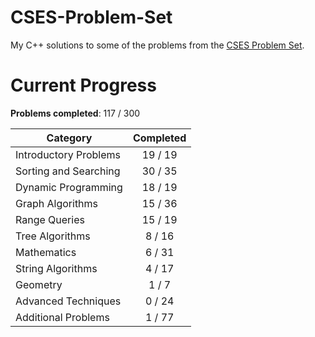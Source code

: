 # CSES-Problem-Set

My C++ solutions to some of the problems from the [CSES Problem Set](https://cses.fi/problemset/).

# Current Progress

**Problems completed**: 117 / 300

| Category              | Completed |
| --------------------- | :-------: |
| Introductory Problems |  19 / 19  |
| Sorting and Searching |  30 / 35  |
| Dynamic Programming   |  18 / 19  |
| Graph Algorithms      |  15 / 36  |
| Range Queries         |  15 / 19  |
| Tree Algorithms       |   8 / 16  |
| Mathematics           |   6 / 31  |
| String Algorithms     |   4 / 17  |
| Geometry              |   1 / 7   |
| Advanced Techniques   |   0 / 24  |
| Additional Problems   |   1 / 77  |